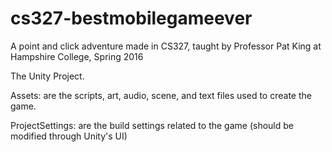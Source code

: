 # cs327-bestmobilegameever
A point and click adventure made in CS327, taught by Professor Pat King at Hampshire College, Spring 2016

The Unity Project.

Assets: are the scripts, art, audio, scene, and text files used to create the game.

ProjectSettings: are the build settings related to the game (should be modified through Unity's UI)
